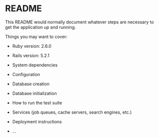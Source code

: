 # README

This README would normally document whatever steps are necessary to get the
application up and running.

Things you may want to cover:

* Ruby version: 2.6.0

* Rails version: 5.2.1

* System dependencies

* Configuration

* Database creation

* Database initialization

* How to run the test suite

* Services (job queues, cache servers, search engines, etc.)

* Deployment instructions

* ...
